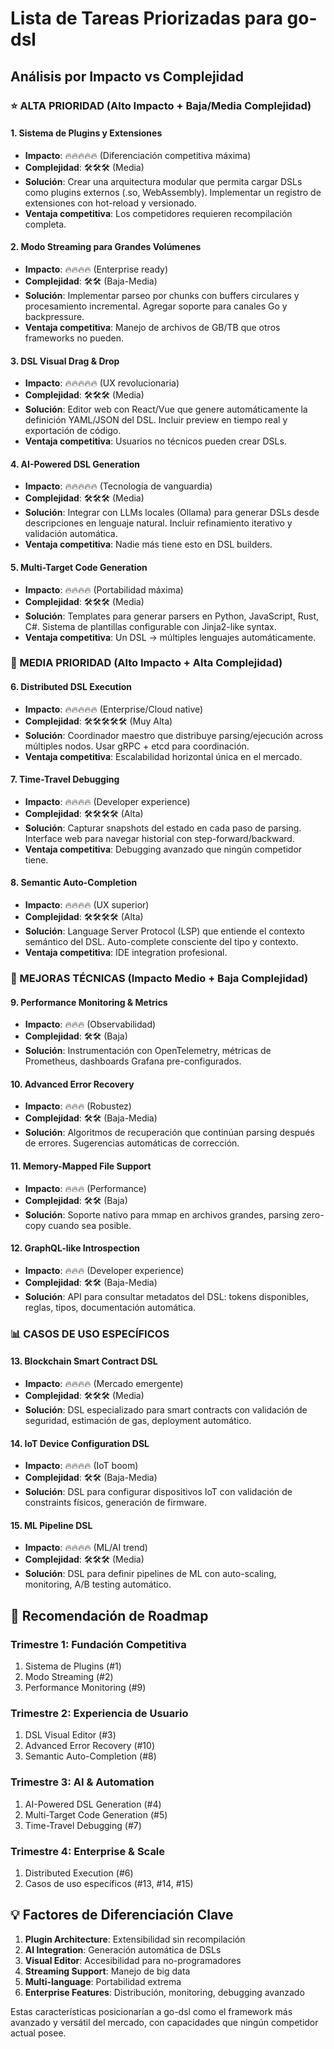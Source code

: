 # Lista de Tareas Priorizadas para go-dsl

## Análisis por Impacto vs Complejidad

### ⭐ ALTA PRIORIDAD (Alto Impacto + Baja/Media Complejidad)

#### 1. **Sistema de Plugins y Extensiones** 
- **Impacto**: 🔥🔥🔥🔥🔥 (Diferenciación competitiva máxima)
- **Complejidad**: 🛠️🛠️🛠️ (Media)
- **Solución**: Crear una arquitectura modular que permita cargar DSLs como plugins externos (.so, WebAssembly). Implementar un registro de extensiones con hot-reload y versionado.
- **Ventaja competitiva**: Los competidores requieren recompilación completa.

#### 2. **Modo Streaming para Grandes Volúmenes** 
- **Impacto**: 🔥🔥🔥🔥 (Enterprise ready)
- **Complejidad**: 🛠️🛠️ (Baja-Media)
- **Solución**: Implementar parseo por chunks con buffers circulares y procesamiento incremental. Agregar soporte para canales Go y backpressure.
- **Ventaja competitiva**: Manejo de archivos de GB/TB que otros frameworks no pueden.

#### 3. **DSL Visual Drag & Drop** 
- **Impacto**: 🔥🔥🔥🔥🔥 (UX revolucionaria)
- **Complejidad**: 🛠️🛠️🛠️ (Media)
- **Solución**: Editor web con React/Vue que genere automáticamente la definición YAML/JSON del DSL. Incluir preview en tiempo real y exportación de código.
- **Ventaja competitiva**: Usuarios no técnicos pueden crear DSLs.

#### 4. **AI-Powered DSL Generation** 
- **Impacto**: 🔥🔥🔥🔥🔥 (Tecnología de vanguardia)
- **Complejidad**: 🛠️🛠️🛠️ (Media)
- **Solución**: Integrar con LLMs locales (Ollama) para generar DSLs desde descripciones en lenguaje natural. Incluir refinamiento iterativo y validación automática.
- **Ventaja competitiva**: Nadie más tiene esto en DSL builders.

#### 5. **Multi-Target Code Generation** 
- **Impacto**: 🔥🔥🔥🔥 (Portabilidad máxima)
- **Complejidad**: 🛠️🛠️🛠️ (Media)
- **Solución**: Templates para generar parsers en Python, JavaScript, Rust, C#. Sistema de plantillas configurable con Jinja2-like syntax.
- **Ventaja competitiva**: Un DSL → múltiples lenguajes automáticamente.

### 🚀 MEDIA PRIORIDAD (Alto Impacto + Alta Complejidad)

#### 6. **Distributed DSL Execution** 
- **Impacto**: 🔥🔥🔥🔥🔥 (Enterprise/Cloud native)
- **Complejidad**: 🛠️🛠️🛠️🛠️🛠️ (Muy Alta)
- **Solución**: Coordinador maestro que distribuye parsing/ejecución across múltiples nodos. Usar gRPC + etcd para coordinación.
- **Ventaja competitiva**: Escalabilidad horizontal única en el mercado.

#### 7. **Time-Travel Debugging** 
- **Impacto**: 🔥🔥🔥🔥 (Developer experience)
- **Complejidad**: 🛠️🛠️🛠️🛠️ (Alta)
- **Solución**: Capturar snapshots del estado en cada paso de parsing. Interface web para navegar historial con step-forward/backward.
- **Ventaja competitiva**: Debugging avanzado que ningún competidor tiene.

#### 8. **Semantic Auto-Completion** 
- **Impacto**: 🔥🔥🔥🔥 (UX superior)
- **Complejidad**: 🛠️🛠️🛠️🛠️ (Alta)
- **Solución**: Language Server Protocol (LSP) que entiende el contexto semántico del DSL. Auto-complete consciente del tipo y contexto.
- **Ventaja competitiva**: IDE integration profesional.

### 🔧 MEJORAS TÉCNICAS (Impacto Medio + Baja Complejidad)

#### 9. **Performance Monitoring & Metrics** 
- **Impacto**: 🔥🔥🔥 (Observabilidad)
- **Complejidad**: 🛠️🛠️ (Baja)
- **Solución**: Instrumentación con OpenTelemetry, métricas de Prometheus, dashboards Grafana pre-configurados.

#### 10. **Advanced Error Recovery** 
- **Impacto**: 🔥🔥🔥 (Robustez)
- **Complejidad**: 🛠️🛠️ (Baja-Media)
- **Solución**: Algoritmos de recuperación que continúan parsing después de errores. Sugerencias automáticas de corrección.

#### 11. **Memory-Mapped File Support** 
- **Impacto**: 🔥🔥🔥 (Performance)
- **Complejidad**: 🛠️🛠️ (Baja)
- **Solución**: Soporte nativo para mmap en archivos grandes, parsing zero-copy cuando sea posible.

#### 12. **GraphQL-like Introspection** 
- **Impacto**: 🔥🔥🔥 (Developer experience)
- **Complejidad**: 🛠️🛠️ (Baja-Media)
- **Solución**: API para consultar metadatos del DSL: tokens disponibles, reglas, tipos, documentación automática.

### 📊 CASOS DE USO ESPECÍFICOS

#### 13. **Blockchain Smart Contract DSL** 
- **Impacto**: 🔥🔥🔥🔥 (Mercado emergente)
- **Complejidad**: 🛠️🛠️🛠️ (Media)
- **Solución**: DSL especializado para smart contracts con validación de seguridad, estimación de gas, deployment automático.

#### 14. **IoT Device Configuration DSL** 
- **Impacto**: 🔥🔥🔥🔥 (IoT boom)
- **Complejidad**: 🛠️🛠️ (Baja-Media)
- **Solución**: DSL para configurar dispositivos IoT con validación de constraints físicos, generación de firmware.

#### 15. **ML Pipeline DSL** 
- **Impacto**: 🔥🔥🔥🔥 (ML/AI trend)
- **Complejidad**: 🛠️🛠️🛠️ (Media)
- **Solución**: DSL para definir pipelines de ML con auto-scaling, monitoring, A/B testing automático.

## 🎯 Recomendación de Roadmap

### Trimestre 1: Fundación Competitiva
1. Sistema de Plugins (#1)
2. Modo Streaming (#2)
3. Performance Monitoring (#9)

### Trimestre 2: Experiencia de Usuario
1. DSL Visual Editor (#3)
2. Advanced Error Recovery (#10)
3. Semantic Auto-Completion (#8)

### Trimestre 3: AI & Automation
1. AI-Powered DSL Generation (#4)
2. Multi-Target Code Generation (#5)
3. Time-Travel Debugging (#7)

### Trimestre 4: Enterprise & Scale
1. Distributed Execution (#6)
2. Casos de uso específicos (#13, #14, #15)

## 💡 Factores de Diferenciación Clave

1. **Plugin Architecture**: Extensibilidad sin recompilación
2. **AI Integration**: Generación automática de DSLs
3. **Visual Editor**: Accesibilidad para no-programadores
4. **Streaming Support**: Manejo de big data
5. **Multi-language**: Portabilidad extrema
6. **Enterprise Features**: Distribución, monitoring, debugging avanzado

Estas características posicionarían a go-dsl como el framework más avanzado y versátil del mercado, con capacidades que ningún competidor actual posee.